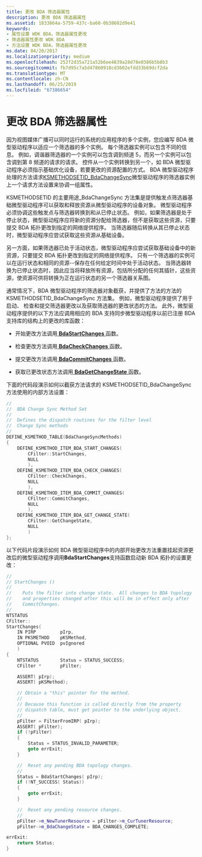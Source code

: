 ```yaml
---
title: 更改 BDA 筛选器属性
description: 更改 BDA 筛选器属性
ms.assetid: 1833864a-5759-437c-ba60-0b38602d9e41
keywords:
- 属性设置 WDK BDA，筛选器属性更改
- 筛选器属性更改 WDK BDA
- 方法设置 WDK BDA，筛选器属性更改
ms.date: 04/20/2017
ms.localizationpriority: medium
ms.openlocfilehash: 252f2d35a721a52b6ee4839a28d78e0386b5b8b3
ms.sourcegitcommit: fb7d95c7a5d47860918cd3602efdd33b69dcf2da
ms.translationtype: MT
ms.contentlocale: zh-CN
ms.lasthandoff: 06/25/2019
ms.locfileid: "67386654"
---
```

# <a name="changing-bda-filter-properties"></a>更改 BDA 筛选器属性





因为视图媒体广播可以同时运行的系统的应用程序的多个实例，您应编写 BDA 微型驱动程序以适应一个筛选器的多个实例。 每个筛选器实例可以包含不同的信息。 例如，调谐器筛选器的一个实例可以包含调到频道 5，而另一个实例可以包含调到第 8 频道的请求的请求。 控件从一个实例转换到另一个，如 BDA 微型驱动程序必须指示基础优化设备，若要更改的资源配置的方式。 BDA 微型驱动程序处理的方法请求[KSMETHODSETID\_BdaChangeSync](https://docs.microsoft.com/windows-hardware/drivers/stream/ksmethodsetid-bdachangesync)微型驱动程序的筛选器实例上一个请求方法设置来协调一组属性。

KSMETHODSETID 的主要用途\_BdaChangeSync 方法集是提供触发点筛选器基础微型驱动程序可以获取和释放资源从微型驱动程序的设备对象。 微型驱动程序必须协调这些触发点与筛选器转换到和从已停止状态。 例如，如果筛选器是处于停止状态，微型驱动程序应将新的资源分配给筛选器，但不是获取这些资源，只要提交 BDA 拓扑更改到指定的网络提供程序。 当筛选器随后转换从其已停止状态时，微型驱动程序应尝试获取这些资源从基础设备。

另一方面，如果筛选器已处于活动状态，微型驱动程序应尝试获取基础设备中的新资源，只要提交 BDA 拓扑更改到指定的网络提供程序。 只有一个筛选器的实例可以在运行状态和相同的资源--保存在任何给定时间中处于活动状态。 当筛选器转换为已停止状态时，因此应当将释放所有资源，包括所分配的任何其插针，这些资源，使资源可供将转换为正在运行状态的另一个筛选器关系图。

通常情况下，BDA 微型驱动程序的筛选器对象截获，并提供了方法的方法的 KSMETHODSETID\_BdaChangeSync 方法集。 例如，微型驱动程序提供了用于启动、 检查和提交筛选器更改以及获取筛选器的更改状态的方法。 此外，微型驱动程序提供的以下方法应调用相应的 BDA 支持同步微型驱动程序以前已注册 BDA 支持库的结构上的更改的库函数：

-   开始更改方法调用[ **BdaStartChanges** ](https://docs.microsoft.com/windows-hardware/drivers/ddi/content/bdasup/nf-bdasup-bdastartchanges)函数。

-   检查更改方法调用[ **BdaCheckChanges** ](https://docs.microsoft.com/windows-hardware/drivers/ddi/content/bdasup/nf-bdasup-bdacheckchanges)函数。

-   提交更改方法调用[ **BdaCommitChanges** ](https://docs.microsoft.com/windows-hardware/drivers/ddi/content/bdasup/nf-bdasup-bdacommitchanges)函数。

-   获取已更改状态方法调用[ **BdaGetChangeState** ](https://docs.microsoft.com/windows-hardware/drivers/ddi/content/bdasup/nf-bdasup-bdagetchangestate)函数。

下面的代码段演示如何以截获方法请求的 KSMETHODSETID\_BdaChangeSync 方法使用的内部方法设置：

```cpp
//
//  BDA Change Sync Method Set
//
//  Defines the dispatch routines for the filter level
//  Change Sync methods
//
DEFINE_KSMETHOD_TABLE(BdaChangeSyncMethods)
{
    DEFINE_KSMETHOD_ITEM_BDA_START_CHANGES(
        CFilter::StartChanges,
        NULL
        ),
    DEFINE_KSMETHOD_ITEM_BDA_CHECK_CHANGES(
        CFilter::CheckChanges,
        NULL
        ),
    DEFINE_KSMETHOD_ITEM_BDA_COMMIT_CHANGES(
        CFilter::CommitChanges,
        NULL
        ),
    DEFINE_KSMETHOD_ITEM_BDA_GET_CHANGE_STATE(
        CFilter::GetChangeState,
        NULL
        )
};
```

以下代码片段演示如何 BDA 微型驱动程序中的内部开始更改方法重置挂起资源更改后的微型驱动程序调用**BdaStartChanges**支持函数启动新 BDA 拓扑的设置更改：

```cpp
//
// StartChanges ()
//
//    Puts the filter into change state.  All changes to BDA topology
//    and properties changed after this will be in effect only after
//    CommitChanges.
//
NTSTATUS
CFilter::
StartChanges(
    IN PIRP         pIrp,
    IN PKSMETHOD    pKSMethod,
    OPTIONAL PVOID  pvIgnored
    )
{
    NTSTATUS        Status = STATUS_SUCCESS;
    CFilter *       pFilter;

    ASSERT( pIrp);
    ASSERT( pKSMethod);

    // Obtain a "this" pointer for the method.
    //
    // Because this function is called directly from the property 
    // dispatch table, must get pointer to the underlying object.
    //
    pFilter = FilterFromIRP( pIrp);
    ASSERT( pFilter);
    if (!pFilter)
    {
        Status = STATUS_INVALID_PARAMETER;
        goto errExit;
    }

    //  Reset any pending BDA topology changes.
    //
    Status = BdaStartChanges( pIrp);
    if (!NT_SUCCESS( Status))
    {
        goto errExit;
    }

    //  Reset any pending resource changes.
    //
    pFilter->m_NewTunerResource = pFilter->m_CurTunerResource;
    pFilter->m_BdaChangeState = BDA_CHANGES_COMPLETE;

errExit:
    return Status;
}
```

 

 




